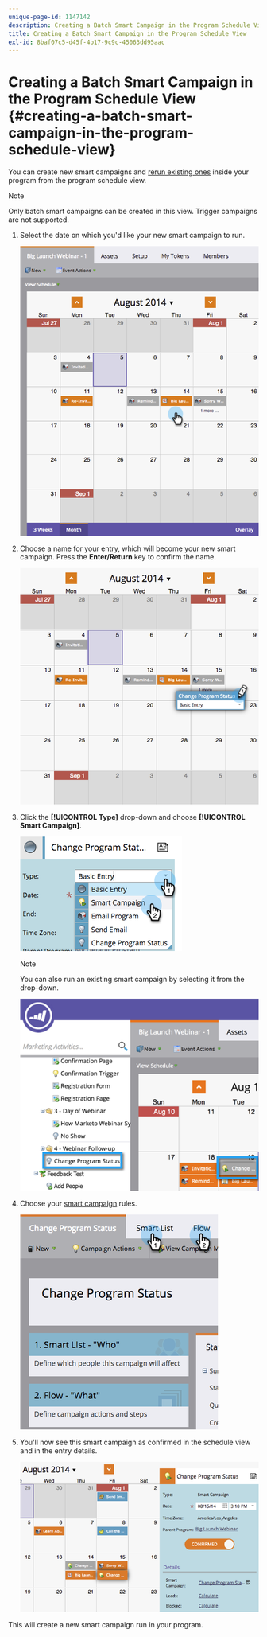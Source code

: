 ```yaml
---
unique-page-id: 1147142
description: Creating a Batch Smart Campaign in the Program Schedule View - Marketo Docs - Product Documentation
title: Creating a Batch Smart Campaign in the Program Schedule View
exl-id: 8baf07c5-d45f-4b17-9c9c-45063dd95aac
---
```

# Creating a Batch Smart Campaign in the Program Schedule View {#creating-a-batch-smart-campaign-in-the-program-schedule-view}

You can create new smart campaigns and [rerun existing ones](/help/marketo/product-docs/core-marketo-concepts/programs/program-schedule-view/rerun-a-smart-campaign-in-the-program-schedule-view.md) inside your program from the program schedule view.

>[!NOTE]
>
>Only batch smart campaigns can be created in this view. Trigger campaigns are not supported.

1. Select the date on which you'd like your new smart campaign to run.

   ![](assets/image2014-9-23-15-3a28-3a20.png)

1. Choose a name for your entry, which will become your new smart campaign. Press the **Enter/Return** key to confirm the name.

   ![](assets/image2014-9-23-15-3a28-3a28.png)

1. Click the **[!UICONTROL Type]** drop-down and choose **[!UICONTROL Smart Campaign]**.

   ![](assets/typechoose.png)

   >[!NOTE]
   >
   >You can also run an existing smart campaign by selecting it from the drop-down.

   ![](assets/four.png)

1. Choose your [smart campaign](/help/marketo/product-docs/core-marketo-concepts/smart-campaigns/creating-a-smart-campaign/create-a-new-smart-campaign.md) rules.

   ![](assets/changeprogramstatus-hands.png)

1. You'll now see this smart campaign as confirmed in the schedule view and in the entry details.

   ![](assets/image2014-9-23-15-3a29-3a57.png)

This will create a new smart campaign run in your program.
